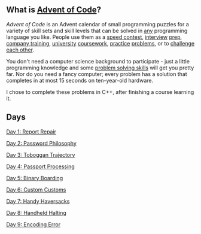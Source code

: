 ## What is [Advent of Code](https://adventofcode.com/)?

_Advent of Code_ is an Advent calendar of small programming puzzles for a variety of skill sets and skill levels that can be solved in [any](https://github.com/search?q=advent+of+code) programming language you like. People use them as a [speed contest](https://adventofcode.com/leaderboard), [interview](https://y3l2n.com/2018/05/09/interview-prep-advent-of-code/)  [prep](https://twitter.com/dznqbit/status/1037607793144938497), [company training](https://twitter.com/pgoultiaev/status/950805811583963137), [university](https://gitlab.com/imhoffman/fa19b4-mat3006/wikis/home)  [coursework](https://www.gribblelab.org/scicomp2019/), [practice](https://twitter.com/mrdanielklein/status/936267621468483584)  [problems](https://comp215.blogs.rice.edu/), or to [challenge each other](https://www.reddit.com/r/adventofcode/search?q=flair%3Aupping&restrict_sr=on).

You don't need a computer science background to participate - just a little programming knowledge and some [problem solving skills](https://www.reddit.com/r/adventofcode/comments/7kd8jt/what_would_you_say_are_the_minimal_skills_for/dre0uu3/) will get you pretty far. Nor do you need a fancy computer; every problem has a solution that completes in at most 15 seconds on ten-year-old hardware.

I chose to complete these problems in C++, after finishing a course learning it.

## Days

[Day 1: Report Repair](2020/2020day1)

[Day 2: Password Philosophy](2020/2020day2)

[Day 3: Toboggan Trajectory](2020/2020day3)

[Day 4: Passport Processing](2020/2020day4)

[Day 5: Binary Boarding](2020/2020day5)

[Day 6: Custom Customs](2020/2020day6)

[Day 7: Handy Haversacks](2020/2020day7)

[Day 8: Handheld Halting](2020/2020day8)

[Day 9: Encoding Error](2020/2020day9)
